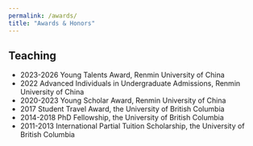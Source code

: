 ```yaml
---
permalink: /awards/
title: "Awards & Honors"
---
```


## Teaching
- 2023-2026  Young Talents Award, Renmin University of China
- 2022  Advanced Individuals in Undergraduate Admissions, Renmin University of China
- 2020-2023  Young Scholar Award, Renmin University of China
- 2017  Student Travel Award, the University of British Columbia
- 2014-2018  PhD Fellowship, the University of British Columbia
- 2011-2013  International Partial Tuition Scholarship, the University of British Columbia 

